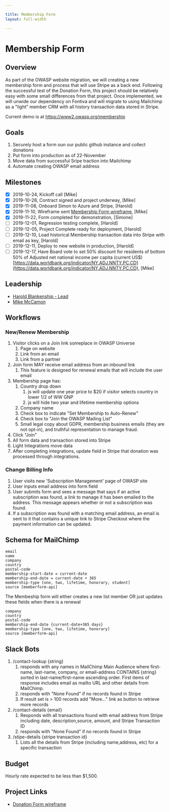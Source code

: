 ```yaml
---

title: Membership Form
layout: full-width

---
```


# Membership Form

## Overview

As part of the OWASP website migration, we will creating a new membership form and process that will use Stripe as a back end. Following the successful test of the Donation Form, this project should be relatively easy with some small differences from that project. Once implemented, we will unwide our dependency on Fontiva and will migrate to using Mailchimp as a "light" member CRM with all history transaction data stored in Stripe.

Current demo is at https://www2.owasp.org/membership

## Goals
1. Securely host a form oun our public github instance and collect donations
2. Put form into production as of 22-November
3. Move data from successful Sripe traction into Mailchimp
4. Automate creating OWASP email address

## Milestones
- [x] 2019-10-24, Kickoff call [Mike]
- [x] 2019-10-28, Contract signed and project underway, [Mike]
- [x] 2019-11-08, Onboard Simon to Azure and Stripe, [Harold]
- [x] 2019-11-10, Wireframe sent [Membership Form wireframe](/www-staff/files/membership-wireframe.pdf), [Mike] 
- [x] 2019-11-22, Form completed for demonstration, [Simone]
- [ ] 2019-12-01, Regression testing complete, [Harold]
- [ ] 2019-12-05, Project Complete ready for deployment, [Harold]
- [ ] 2019-12-10, Load historical Membership transaction data into Stripe with email as key, [Harold]
- [ ] 2019-12-11, Deploy to new website in production, [Harold]
- [ ] 2019-12-17, Have Board vote to set 50% discount for residents of bottom 50% of Adjusted net national income per capita (current US$) [https://data.worldbank.org/indicator/NY.ADJ.NNTY.PC.CD](https://data.worldbank.org/indicator/NY.ADJ.NNTY.PC.CD), [Mike]

## Leadership

* [Harold Blankenship - Lead](mailto:Harold.blankenship@owasp.com?subject=Project:%20Donation%20Form)
* [Mike McCamon](mailto:mike.mccamon@owasp.com?subject=Project:%20Donation%20Form)

## Workflows
### New/Renew Membership
1. Visitor clicks on a Join link someplace in OWASP Universe
   1. Page on website
   2. Link from an email
   3. Link from a partner
2. Join form MAY receive email address from an inbound link
   1. This feature is designed for renewal emails that will include the user email
3. Membership page has:
   1. Country drop down
      1. js will update one year price to $20 if visitor selects country in lower 1/2 of WW GNP
      2. js will hide two year and lifetime membership options
   1. Company name
   1. Check box to indicate "Set Membership to Auto-Renew"
   4. Check box to "Join the OWASP Mailing List"
   4. Small legal copy about GDPR, membership business emails (they are not opt-in), and truthful representation to manage fraud. 
4. Click "Join"
4. All form data and transaction stored into Stripe
5. Light Integrations move data
6. After completing integrations, update field in Stripe that donation was processed through integrations.

### Change Billing Info
1. User visits new 'Subscription Management' page of OWASP site
2. User inputs email address into form field
3. User submits form and sees a message that says if an active subscription was found, a link to manage it has been emailed to the address.  This message appears whether or not a subscription was found.
4. If a subscription was found with a matching email address, an email is sent to it that contains a unique link to Stripe Checkout where the payment information can be updated.
  
## Schema for MailChimp

```
email
name
company
country
postal-code
membership-start-date = current-date
membership-end-date = current-date + 365
membership-type [one, two, lifetime, honorary, student]
source [memberform-api]
```

The Membeship form will either creates a new list member OR just updates these fields when there is a renewal

```
company
country
postal-code
membership-end-date {current-date+365 days}
membership-type [one, two, lifetime, honorary]
source [memberform-api]
```
## Slack Bots
1. /contact-lookup {string}
   1. responds with any names in MailChimp Main Audience where first-name, last-name, company, or email-address CONTAINS {string} sorted in last-name/first-name ascending order. First items of response includes email as mailto URL and other details from MailChimp.
   2. responds with "None Found" if no records found in Stripe
   3. If result set is > 100 records add "More..." link as button to retrieve more records
2. /contact-details {email}
   1. Responds with all transactions found with email address from Stripe including date, description,source, amount, and Stripe Transaction ID
   2. responds with "None Found" if no records found in Stripe
3. /stipe-details {stripe transaction id}
   1. Lists all the details from Stripe (including name,address, etc) for a specific transaction
   
## Budget
Hourly rate expected to be less than $1,500.

## Project Links
* [Donation Form wireframe](/www-staff/files/membership-wireframe.pdf)


